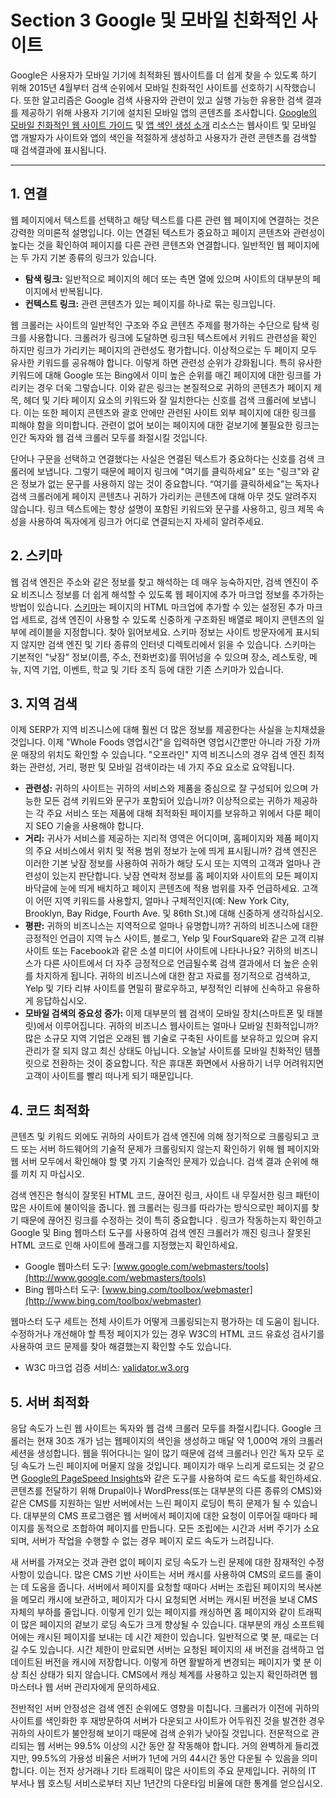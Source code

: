 # Section 3 Google 및 모바일 친화적인 사이트

Google은 사용자가 모바일 기기에 최적화된 웹사이트를 더 쉽게 찾을 수 있도록 하기 위해 2015년 4월부터 검색 순위에서 모바일 친화적인 사이트를 선호하기 시작했습니다. 또한 알고리즘은 Google 검색 사용자와 관련이 있고 실행 가능한 유용한 검색 결과를 제공하기 위해 사용자 기기에 설치된 모바일 앱의 콘텐츠를 조사합니다. [Google의 모바일 친화적인 웹 사이트 가이드](http://developers.google.com/webmasters/mobile-sites/) 및 [앱 색인 생성 소개](http://developers.google.com/app-indexing/) 리소스는 웹사이트 및 모바일 앱 개발자가 사이트와 앱의 색인을 적절하게 생성하고 사용자가 관련 콘텐츠를 검색할 때 검색결과에 표시됩니다.

---

## 1. 연결

웹 페이지에서 텍스트를 선택하고 해당 텍스트를 다른 관련 웹 페이지에 연결하는 것은 강력한 의미론적 설명입니다. 이는 연결된 텍스트가 중요하고 페이지 콘텐츠와 관련성이 높다는 것을 확인하여 페이지를 다른 관련 콘텐츠와 연결합니다. 일반적인 웹 페이지에는 두 가지 기본 종류의 링크가 있습니다.

- **탐색 링크:** 일반적으로 페이지의 헤더 또는 측면 열에 있으며 사이트의 대부분의 페이지에서 반복됩니다.
- **컨텍스트 링크:** 관련 콘텐츠가 있는 페이지를 하나로 묶는 링크입니다.

웹 크롤러는 사이트의 일반적인 구조와 주요 콘텐츠 주제를 평가하는 수단으로 탐색 링크를 사용합니다. 크롤러가 링크에 도달하면 링크된 텍스트에서 키워드 관련성을 확인 하지만 링크가 가리키는 페이지의 관련성도 평가합니다. 이상적으로는 두 페이지 모두 유사한 키워드를 공유해야 합니다. 이렇게 하면 관련성 순위가 강화됩니다. 특히 유사한 키워드에 대해 Google 또는 Bing에서 이미 높은 순위를 매긴 페이지에 대한 링크를 가리키는 경우 더욱 그렇습니다. 이와 같은 링크는 본질적으로 귀하의 콘텐츠가 페이지 제목, 헤더 및 기타 페이지 요소의 키워드와 잘 일치한다는 신호를 검색 크롤러에 보냅니다. 이는 또한 페이지 콘텐츠와 괄호 안에만 관련된 사이트 외부 페이지에 대한 링크를 피해야 함을 의미합니다. 관련이 없어 보이는 페이지에 대한 겉보기에 불필요한 링크는 인간 독자와 웹 검색 크롤러 모두를 좌절시킬 것입니다.

단어나 구문을 선택하고 연결했다는 사실은 연결된 텍스트가 중요하다는 신호를 검색 크롤러에 보냅니다. 그렇기 때문에 페이지 링크에 "여기를 클릭하세요" 또는 "링크"와 같은 정보가 없는 문구를 사용하지 않는 것이 중요합니다. “여기를 클릭하세요”는 독자나 검색 크롤러에게 페이지 콘텐츠나 귀하가 가리키는 콘텐츠에 대해 아무 것도 알려주지 않습니다. 링크 텍스트에는 항상 설명이 포함된 키워드와 문구를 사용하고, 링크 제목 속성을 사용하여 독자에게 링크가 어디로 연결되는지 자세히 알려주세요.

## 2. 스키마

웹 검색 엔진은 주소와 같은 정보를 찾고 해석하는 데 매우 능숙하지만, 검색 엔진이 주요 비즈니스 정보를 더 쉽게 해석할 수 있도록 웹 페이지에 추가 마크업 정보를 추가하는 방법이 있습니다. [스키마](http://schema.org/)는 페이지의 HTML 마크업에 추가할 수 있는 설정된 추가 마크업 세트로, 검색 엔진이 사용할 수 있도록 신중하게 구조화된 배열로 페이지 콘텐츠의 일부에 레이블을 지정합니다. 찾아 읽어보세요. 스키마 정보는 사이트 방문자에게 표시되지 않지만 검색 엔진 및 기타 종류의 인터넷 디렉토리에서 읽을 수 있습니다. 스키마는 기본적인 "낮잠" 정보(이름, 주소, 전화번호)를 뛰어넘을 수 있으며 장소, 레스토랑, 메뉴, 지역 기업, 이벤트, 학교 및 기타 조직 등에 대한 기존 스키마가 있습니다.

## 3. 지역 검색

이제 SERP가 지역 비즈니스에 대해 훨씬 더 많은 정보를 제공한다는 사실을 눈치채셨을 것입니다. 이제 "Whole Foods 영업시간"을 입력하면 영업시간뿐만 아니라 가장 가까운 매장의 위치도 확인할 수 있습니다. "오프라인" 지역 비즈니스의 경우 검색 엔진 최적화는 관련성, 거리, 평판 및 모바일 검색이라는 네 가지 주요 요소로 요약됩니다.

- **관련성:** 귀하의 사이트는 귀하의 서비스와 제품을 중심으로 잘 구성되어 있으며 가능한 모든 검색 키워드와 문구가 포함되어 있습니까? 이상적으로는 귀하가 제공하는 각 주요 서비스 또는 제품에 대해 최적화된 페이지를 보유하고 위에서 다룬 페이지 SEO 기술을 사용해야 합니다.
- **거리:** 귀사가 서비스를 제공하는 지리적 영역은 어디이며, 홈페이지와 제품 페이지의 주요 서비스에서 위치 및 적용 범위 정보가 눈에 띄게 표시됩니까? 검색 엔진은 이러한 기본 낮잠 정보를 사용하여 귀하가 해당 도시 또는 지역의 고객과 얼마나 관련성이 있는지 판단합니다. 낮잠 연락처 정보를 홈 페이지와 사이트의 모든 페이지 바닥글에 눈에 띄게 배치하고 페이지 콘텐츠에 적용 범위를 자주 언급하세요. 고객이 어떤 지역 키워드를 사용할지, 얼마나 구체적인지(예: New York City, Brooklyn, Bay Ridge, Fourth Ave. 및 86th St.)에 대해 신중하게 생각하십시오.
- **평판:** 귀하의 비즈니스는 지역적으로 얼마나 유명합니까? 귀하의 비즈니스에 대한 긍정적인 언급이 지역 뉴스 사이트, 블로그, Yelp 및 FourSquare와 같은 고객 리뷰 사이트 또는 Facebook과 같은 소셜 미디어 사이트에 나타나나요? 귀하의 비즈니스가 다른 사이트에서 더 자주 긍정적으로 언급될수록 검색 결과에서 더 높은 순위를 차지하게 됩니다. 귀하의 비즈니스에 대한 참고 자료를 정기적으로 검색하고, Yelp 및 기타 리뷰 사이트를 면밀히 팔로우하고, 부정적인 리뷰에 신속하고 유용하게 응답하십시오.
- **모바일 검색의 중요성 증가:** 이제 대부분의 웹 검색이 모바일 장치(스마트폰 및 태블릿)에서 이루어집니다. 귀하의 비즈니스 웹사이트는 얼마나 모바일 친화적입니까? 많은 소규모 지역 기업은 오래된 웹 기술로 구축된 사이트를 보유하고 있으며 유지 관리가 잘 되지 않고 최신 상태도 아닙니다. 오늘날 사이트를 모바일 친화적인 템플릿으로 전환하는 것이 중요합니다. 작은 휴대폰 화면에서 사용하기 너무 어려워지면 고객이 사이트를 빨리 떠나게 되기 때문입니다.

## 4. 코드 최적화

콘텐츠 및 키워드 외에도 귀하의 사이트가 검색 엔진에 의해 정기적으로 크롤링되고 코드 또는 서버 하드웨어의 기술적 문제가 크롤링되지 않는지 확인하기 위해 웹 페이지와 웹 서버 모두에서 확인해야 할 몇 가지 기술적인 문제가 있습니다. 검색 결과 순위에 해를 끼치 지 마십시오.

검색 엔진은 형식이 잘못된 HTML 코드, 끊어진 링크, 사이트 내 무질서한 링크 패턴이 많은 사이트에 불이익을 줍니다. 웹 크롤러는 링크를 따라가는 방식으로만 페이지를 찾기 때문에 끊어진 링크를 수정하는 것이 특히 중요합니다 . 링크가 작동하는지 확인하고 Google 및 Bing 웹마스터 도구를 사용하여 검색 엔진 크롤러가 깨진 링크나 잘못된 HTML 코드로 인해 사이트에 플래그를 지정했는지 확인하세요.

- Google 웹마스터 도구: [www.google.com/webmasters/tools](http://www.google.com/webmasters/tools)
- Bing 웹마스터 도구: [www.bing.com/toolbox/webmaster](http://www.bing.com/toolbox/webmaster)

웹마스터 도구 세트는 전체 사이트가 어떻게 크롤링되는지 평가하는 데 도움이 됩니다. 수정하거나 개선해야 할 특정 페이지가 있는 경우 W3C의 HTML 코드 유효성 검사기를 사용하여 코드 문제를 찾아 해결했는지 확인할 수도 있습니다.

- W3C 마크업 검증 서비스: [validator.w3.org](http://validator.w3.org/)

## 5. 서버 최적화

응답 속도가 느린 웹 사이트는 독자와 웹 검색 크롤러 모두를 좌절시킵니다. Google 크롤러는 현재 30조 개가 넘는 웹페이지의 색인을 생성하고 매달 약 1,000억 개의 크롤러 세션을 생성합니다. 웹을 뛰어다니는 일이 많기 때문에 검색 크롤러나 인간 독자 모두 로딩 속도가 느린 페이지에 머물지 않을 것입니다. 페이지가 매우 느리게 로드되는 것 같으면 [Google의 PageSpeed Insights](http://developers.google.com/speed/pagespeed/insights)와 같은 도구를 사용하여 로드 속도를 확인하세요. 콘텐츠를 전달하기 위해 Drupal이나 WordPress(또는 대부분의 다른 종류의 CMS)와 같은 CMS를 지원하는 일반 서버에서는 느린 페이지 로딩이 특히 문제가 될 수 있습니다. 대부분의 CMS 프로그램은 웹 서버에서 페이지에 대한 요청이 이루어질 때마다 페이지를 동적으로 조합하여 페이지를 만듭니다. 모든 조립에는 시간과 서버 주기가 소요되며, 서버가 작업을 수행할 수 없는 경우 페이지 로드 속도가 느려집니다.

새 서버를 가져오는 것과 관련 없이 페이지 로딩 속도가 느린 문제에 대한 잠재적인 수정 사항이 있습니다. 많은 CMS 기반 사이트는 서버 캐시를 사용하여 CMS의 로드를 줄이는 데 도움을 줍니다. 서버에서 페이지를 요청할 때마다 서버는 조립된 페이지의 복사본을 메모리 캐시에 보관하고, 페이지가 다시 요청되면 서버는 캐시된 버전을 보내 CMS 자체의 부하를 줄입니다. 이렇게 인기 있는 페이지를 캐싱하면 홈 페이지와 같이 트래픽이 많은 페이지의 겉보기 로딩 속도가 크게 향상될 수 있습니다. 대부분의 캐싱 소프트웨어에는 캐시된 페이지를 보내는 데 시간 제한이 있습니다. 일반적으로 몇 분, 때로는 더 길 수도 있습니다. 시간 제한이 만료되면 서버는 요청된 페이지의 새 버전을 검색하고 업데이트된 버전을 캐시에 저장합니다. 이렇게 하면 활발하게 변경되는 페이지가 몇 분 이상 최신 상태가 되지 않습니다. CMS에서 캐싱 체계를 사용하고 있는지 확인하려면 웹마스터나 웹 서버 관리자에게 문의하세요.

전반적인 서버 안정성은 검색 엔진 순위에도 영향을 미칩니다. 크롤러가 이전에 귀하의 사이트를 색인화한 후 재방문하여 서버가 다운되고 사이트가 어두워진 것을 발견한 경우 귀하의 사이트가 불안정해 보이기 때문에 검색 순위가 낮아질 것입니다. 전문적으로 관리되는 웹 서버는 99.5% 이상의 시간 동안 잘 작동해야 합니다. 거의 완벽하게 들리겠지만, 99.5%의 가용성 비율은 서버가 1년에 거의 44시간 동안 다운될 수 있음을 의미합니다. 이는 전자 상거래나 기타 트래픽이 많은 사이트의 주요 문제입니다. 귀하의 IT 부서나 웹 호스팅 서비스로부터 지난 1년간의 다운타임 비율에 대한 통계를 얻으십시오.
